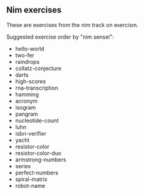 ## Nim exercises

These are exercises from the nim track on exercism.

Suggested exercise order by "nim sensei":

- hello-world
- two-fer
- raindrops
- collatz-conjecture
- darts
- high-scores
- rna-transcription
- hamming
- acronym
- isogram
- pangram
- nucleotide-count
- luhn
- isbn-verifier
- yacht
- resistor-color
- resistor-color-duo
- armstrong-numbers
- series
- perfect-numbers
- spiral-matrix
- robot-name
